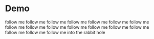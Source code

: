 # Demo

follow me follow me follow me follow me follow me follow me follow me follow me follow me follow me follow me follow me follow me follow me follow me follow me follow me
into the rabbit hole
